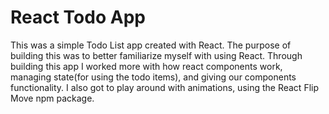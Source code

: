 # React Todo App
This was a simple Todo List app created with React. The purpose of building this was to better familiarize myself with using React. Through building this app I worked more with how react components work, managing state(for using the todo items), and giving our components functionality. I also got to play around with animations, using the React Flip Move npm package.
